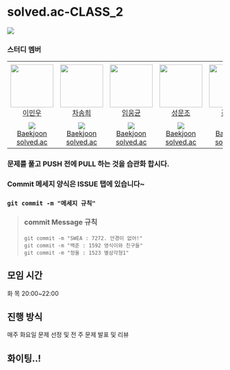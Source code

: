 # solved.ac-CLASS_2 
<img src="https://img.shields.io/badge/java-007396?style=for-the-badge&logo=JAVA&logoColor=white"> </br>

### 스터디 멤버
<table>
    <tr height="140px">
        <td align="center" width="130px">
            <a href="https://github.com/minwoo9629"><img height="100px" width="100px" src=""/></a>
            <br />
            <a href="https://github.com/minwoo9629">이민우</a>
        </td>
        <td align="center" width="130px">
            <a href="https://github.com/chasonghui"><img height="100px" width="100px" src=""/></a>
            <br />
            <a href="https://github.com/chasonghui">차송희</a>
        </td>
        <td align="center" width="130px">
            <a href="https://github.com/cornsilk-tea"><img height="100px" width="100px" src=""/></a>
            <br />
            <a href="https://github.com/cornsilk-tea">임웅균</a>
        </td>
        <td align="center" width="130px">
            <a href="https://github.com/sungmunjo"><img height="100px" width="100px" src=""/></a>
            <br />
            <a href="https://github.com/sungmunjo">성문조</a>
        </td>
        <td align="center" width="130px">
            <a href="https://github.com/Wondae-code"><img height="100px" width="100px" src=""/></a>
            <br />
            <a href="https://github.com/Wondae-code">김대원</a>
        </td>
        <td align="center" width="130px">
            <a href="https://github.com/ljc0328"><img height="100px" width="100px" src=""/></a>
            <br />
            <a href="https://github.com/ljc0328">이정철</a>
        </td>
        <td align="center" width="130px">
            <a href="https://github.com/dus6982"><img height="100px" width="100px" src=""/></a>
            <br />
            <a href="https://github.com/dus6982">조다연</a>
        </td>
    </tr>
    <tr height="50px">
        <td align="center">
            <img src="http://mazassumnida.wtf/api/mini/generate_badge?boj=minwoo9629" />
            <br />
            <a href="https://www.acmicpc.net/user/minwoo9629">Baekjoon</a>
            <br />
            <a href="https://solved.ac/profile/minwoo9629">solved.ac</a>
        </td>
        <td align="center">
            <img src="http://mazassumnida.wtf/api/mini/generate_badge?boj=chasonghui" />
            <br />
            <a href="https://www.acmicpc.net/user/chasonghui">Baekjoon</a>
            <br />
            <a href="https://solved.ac/profile/chasonghui">solved.ac</a>
        </td>
        <td align="center">
            <img src="http://mazassumnida.wtf/api/mini/generate_badge?boj=dladndrbs" />
            <br />
            <a href="https://www.acmicpc.net/user/dladndrbs">Baekjoon</a>
            <br />
            <a href="https://solved.ac/profile/dladndrbs">solved.ac</a>
        </td>
        <td align="center">
            <img src="http://mazassumnida.wtf/api/mini/generate_badge?boj=moonjo621" />
            <br />
            <a href="https://www.acmicpc.net/user/moonjo621">Baekjoon</a>
            <br />
            <a href="https://solved.ac/profile/moonjo621">solved.ac</a>
        </td>
        <td align="center">
            <img src="http://mazassumnida.wtf/api/mini/generate_badge?boj=noin1996" />
            <br />
            <a href="https://www.acmicpc.net/user/noin1996">Baekjoon</a>
            <br />
            <a href="https://solved.ac/profile/noin1996">solved.ac</a>
        </td>
        <td align="center">
            <img src="http://mazassumnida.wtf/api/mini/generate_badge?boj=ljc0328" />
            <br />
            <a href="https://www.acmicpc.net/user/ljc0328">Baekjoon</a>
            <br />
            <a href="https://solved.ac/profile/ljc0328">solved.ac</a>
        </td>
        <td align="center">
            <img src="http://mazassumnida.wtf/api/mini/generate_badge?boj=dus6982" />
            <br />
            <a href="https://www.acmicpc.net/user/dus6982">Baekjoon</a>
            <br />
            <a href="https://solved.ac/profile/dus6982">solved.ac</a>
        </td>
    </tr>
</table>

### 문제를 풀고 PUSH 전에 PULL 하는 것을 습관화 합시다.
### Commit 메세지 양식은 ISSUE 탭에 있습니다~
### `git commit -m "메세지 규칙"`
> ### commit Message 규칙
>`git commit -m "SWEA : 7272. 안경이 없어!"`</br>
>`git commit -m "백준 : 1592 영식이와 친구들"`</br>
>`git commit -m "정올 : 1523 별삼각형1"`

## 모임 시간
화 목 20:00~22:00<br>
## 진행 방식
매주 화요일 문제 선정 및 전 주 문제 발표 및 리뷰

## 화이팅..!
